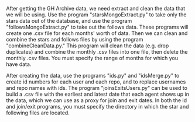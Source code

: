 After getting the GH Archive data, we need extract and clean the data that we will be using. Use the program "starsMongoExtract.py" to take only the stars data out of the database, and use the program "followsMongoExtract.py" to take out the follows data. These programs will create one .csv file for each months' worth of data. Then we can clean and combine the stars and follows files by using the program "combineCleanData.py." This program will clean the data (e.g. drop duplicates) and combine the monthly .csv files into one file, then delete the monthly .csv files. You must specify the range of months for which you have data.

After creating the data, use the programs "ids.py" and "idsMerge.py" to create id numbers for each user and each repo, and to replace usernames and repo names with ids. The program "joinsExitsUsers.py" can be used to build a .csv file with the earliest and latest date that each agent shows up in the data, which we can use as a proxy for join and exit dates. In both the id and join/exit programs, you must specify the directory in which the star and following files are located.
